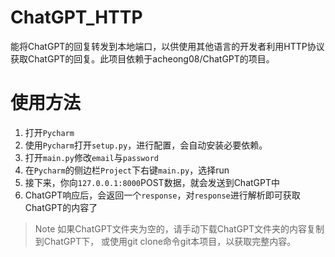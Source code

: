 # ChatGPT_HTTP
 能将ChatGPT的回复转发到本地端口，以供使用其他语言的开发者利用HTTP协议获取ChatGPT的回复。此项目依赖于acheong08/ChatGPT的项目。

# 使用方法
1. 打开```Pycharm```
2. 使用```Pycharm```打开```setup.py```，进行配置，会自动安装必要依赖。
3. 打开```main.py```修改```email```与```password```
4. 在```Pycharm```的侧边栏```Project```下右键```main.py```，选择run
5. 接下来，你向```127.0.0.1:8000```POST数据，就会发送到ChatGPT中
6. ChatGPT响应后，会返回一个```response```，对```response```进行解析即可获取ChatGPT的内容了

> Note
> 如果ChatGPT文件夹为空的，请手动下载ChatGPT文件夹的内容复制到ChatGPT下，
> 或使用git clone命令git本项目，以获取完整内容。

